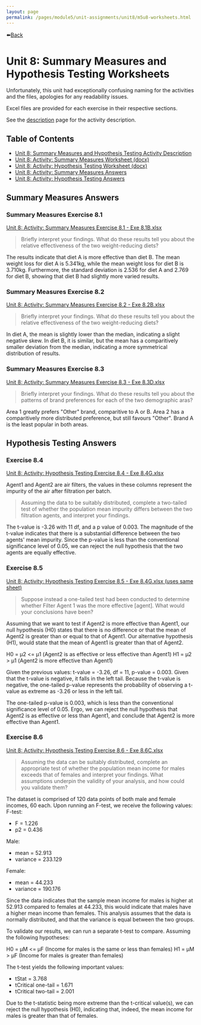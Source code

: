 ```yaml
---
layout: page
permalink: /pages/module5/unit-assignments/unit8/m5u8-worksheets.html
---
```


⬅️[Back](/pages/module5/unit-assignments/unit8/m5u8.html)

# Unit 8: Summary Measures and Hypothesis Testing Worksheets

Unfortunately, this unit had exceptionally confusing naming for the activities and the files, apologies for any readability issues.

Excel files are provided for each exercise in their respective sections.

See the [description](/pages/module5/unit-assignments/unit8/worksheets/m5u8-worksheets-activity-desc.html) page for the activity description.

## Table of Contents
-  [Unit 8: Summary Measures and Hypothesis Testing Activity Description](/pages/module5/unit-assignments/unit8/worksheets/m5u8-worksheets-activity-desc.html)
-  [Unit 8: Activity: Summary Measures Worksheet (docx)](/pages/module5/unit-assignments/unit8/worksheets/m5u8-worksheet1-summary.docx)
-  [Unit 8: Activity: Hypothesis Testing Worksheet (docx)](/pages/module5/unit-assignments/unit8/worksheets/m5u8-worksheet2-hypothesis.docx)
-  [Unit 8: Activity: Summary Measures Answers](#summary-measures-answers)
-  [Unit 8: Activity: Hypothesis Testing Answers](#hypothesis-testing-answers)


## Summary Measures Answers

### Summary Measures Exercise 8.1

[Unit 8: Activity: Summary Measures Exercise 8.1 - Exe 8.1B.xlsx](/pages/module5/unit-assignments/unit8/exercises/Exe%208.1B.xlsx)

> Briefly interpret your findings. What do these results tell you about the relative effectiveness of the two weight-reducing diets?

The results indicate that diet A is more effective than diet B. The mean weight loss for diet A is 5.341kg, while the mean weight loss for diet B is 3.710kg. Furthermore, the standard deviation is 2.536 for diet A and 2.769 for diet B, showing that diet B had slightly more varied results.

### Summary Measures Exercise 8.2

[Unit 8: Activity: Summary Measures Exercise 8.2 - Exe 8.2B.xlsx](/pages/module5/unit-assignments/unit8/exercises/Exe%208.2B.xlsx)

> Briefly interpret your findings. What do these results tell you about the relative effectiveness of the two weight-reducing diets?

In diet A, the mean is slightly lower than the median, indicating a slight negative skew. In diet B, it is similar, but the mean has a comparitively smaller deviation from the median, indicating a more symmetrical distribution of results.

### Summary Measures Exercise 8.3

[Unit 8: Activity: Summary Measures Exercise 8.3 - Exe 8.3D.xlsx](/pages/module5/unit-assignments/unit8/exercises/Exe%208.3D.xlsx)

> Briefly interpret your findings. What do these results tell you about the patterns of brand preferences for each of the two demographic aras?

Area 1 greatly prefers "Other" brand, comparitive to A or B. Area 2 has a comparitively more distributed preference, but still favours "Other". Brand A is the least popular in both areas.

## Hypothesis Testing Answers

### Exercise 8.4

[Unit 8: Activity: Hypothesis Testing Exercise 8.4 - Exe 8.4G.xlsx](/pages/module5/unit-assignments/unit8/exercises/Exe%208.4G.xlsx)

Agent1 and Agent2 are air filters, the values in these columns represent the impurity of the air after filtration per batch.

> Assuming the data to be suitably distributed, complete a two-tailed test of whether the population mean impurity differs between the two filtration agents, and interpret your findings.

The t-value is -3.26 with 11 df, and a p value of 0.003. The magnitude of the t-value indicates that there is a substantial difference between the two agents' mean impurity. Since the p-value is less than the conventional significance level of 0.05, we can reject the null hypothesis that the two agents are equally effective.

### Exercise 8.5

[Unit 8: Activity: Hypothesis Testing Exercise 8.5 - Exe 8.4G.xlsx (uses same sheet)](/pages/module5/unit-assignments/unit8/exercises/Exe%208.4G.xlsx)

> Suppose instead a one-tailed test had been conducted to determine whether Filter Agent 1 was the more effective [agent]. What would your conclusions have been?

Assuming that we want to test if Agent2 is more effective than Agent1, our null hypothesis (H0) states that there is no difference or that the mean of Agent2 is greater than or equal to that of Agent1. Our alternative hypothesis (H1), would state that the mean of Agent1 is greater than that of Agent2.

H0 = μ2 <= μ1 (Agent2 is as effective or less effective than Agent1)
H1 = μ2 > μ1 (Agent2 is more effective than Agent1)

Given the previous values: t-value = -3.26, df = 11, p-value = 0.003. Given that the t-value is negative, it falls in the left tail. Because the t-value is negative, the one-tailed p-value represents the probability of observing a t-value as extreme as -3.26 or less in the left tail.

The one-tailed p-value is 0.003, which is less than the conventional significance level of 0.05. Ergo, we can reject the null hypothesis that Agent2 is as effective or less than Agent1, and conclude that Agent2 is more effective than Agent1.

### Exercise 8.6

[Unit 8: Activity: Hypothesis Testing Exercise 8.6 - Exe 8.6C.xlsx](/pages/module5/unit-assignments/unit8/exercises/Exe%208.6C.xlsx)

> Assuming the data can be suitably distributed, complete an appropriate test of whether the population mean income for males exceeds that of females and interpret your findings. What assumptions underpin the validity of your analysis, and how could you validate them?

The dataset is comprised of 120 data points of both male and female incomes, 60 each. Upon running an F-test, we receive the following values:
F-test:
- F = 1.226
- p2 = 0.436

Male:
- mean = 52.913
- variance = 233.129

Female:
- mean = 44.233
- variance = 190.176

Since the data indicates that the sample mean income for males is higher at 52.913 compared to females at 44.233, this would indicate that males have a higher mean income than females. This analysis assumes that the data is normally distributed, and that the variance is equal between the two groups.

To validate our results, we can run a separate t-test to compare. Assuming the following hypotheses:

H0 = μM <= μF (Income for males is the same or less than females)
H1 = μM > μF (Income for males is greater than females)

The t-test yields the following important values:
- tStat = 3.768
- tCritical one-tail = 1.671
- tCritical two-tail = 2.001

Due to the t-statistic being more extreme than the t-critical value(s), we can reject the null hypothesis (H0), indicating that, indeed, the mean income for males is greater than that of females.

